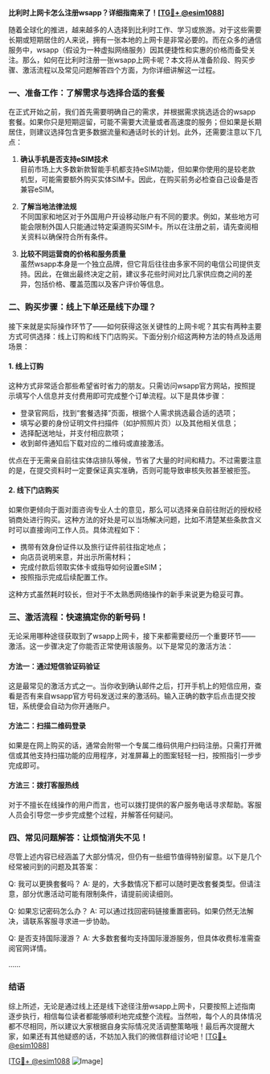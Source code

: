 **比利时上网卡怎么注册wsapp？详细指南来了！[[TG💪+ @esim1088](https://t.me/s/esim1088)]**

随着全球化的推进，越来越多的人选择到比利时工作、学习或旅游。对于这些需要长期或短期居住的人来说，拥有一张本地的上网卡是非常必要的。而在众多的通信服务中，wsapp（假设为一种虚拟网络服务）因其便捷性和实惠的价格而备受关注。那么，如何在比利时注册一张wsapp上网卡呢？本文将从准备阶段、购买步骤、激活流程以及常见问题解答四个方面，为你详细讲解这一过程。

### 一、准备工作：了解需求与选择合适的套餐

在正式开始之前，我们首先需要明确自己的需求，并根据需求挑选适合的wsapp套餐。如果你只是短期逗留，可能不需要大流量或者高速度的服务；但如果是长期居住，则建议选择包含更多数据流量和通话时长的计划。此外，还需要注意以下几点：

1. **确认手机是否支持eSIM技术**  
   目前市场上大多数新款智能手机都支持eSIM功能，但如果你使用的是较老款机型，可能需要额外购买实体SIM卡。因此，在购买前务必检查自己设备是否兼容eSIM。

2. **了解当地法律法规**  
   不同国家和地区对于外国用户开设移动账户有不同的要求。例如，某些地方可能会限制外国人只能通过特定渠道购买SIM卡。所以在注册之前，请先查阅相关资料以确保符合所有条件。

3. **比较不同运营商的价格和服务质量**  
   虽然wsapp本身是一个独立品牌，但它背后往往由多家不同的电信公司提供支持。因此，在做出最终决定之前，建议多花些时间对比几家供应商之间的差异，包括价格、覆盖范围以及客户评价等信息。

### 二、购买步骤：线上下单还是线下办理？

接下来就是实际操作环节了——如何获得这张关键性的上网卡呢？其实有两种主要方式可供选择：线上订购和线下门店购买。下面分别介绍这两种方法的特点及适用场景：

#### 1. 线上订购
这种方式非常适合那些希望省时省力的朋友。只需访问wsapp官方网站，按照提示填写个人信息并支付费用即可完成整个订单流程。以下是具体步骤：
- 登录官网后，找到“套餐选择”页面，根据个人需求挑选最合适的选项；
- 填写必要的身份证明文件扫描件（如护照照片页）以及其他相关信息；
- 选择配送地址，并支付相应款项；
- 收到邮件通知后下载对应的二维码或直接激活。

优点在于无需亲自前往实体店排队等候，节省了大量的时间和精力。不过需要注意的是，在提交资料时一定要保证真实准确，否则可能导致审核失败甚至被拒签。

#### 2. 线下门店购买
如果你更倾向于面对面咨询专业人士的意见，那么可以选择亲自前往附近的授权经销商处进行购买。这种方法的好处是可以当场解决问题，比如不清楚某些条款含义时可以直接询问工作人员。具体流程如下：
- 携带有效身份证件以及旅行证件前往指定地点；
- 向店员说明来意，并出示所需材料；
- 完成付款后领取实体卡或指导如何设置eSIM；
- 按照指示完成后续配置工作。

这种方式虽然耗时较长，但对于不太熟悉网络操作的新手来说更为稳妥可靠。

### 三、激活流程：快速搞定你的新号码！

无论采用哪种途径获取到了wsapp上网卡，接下来都需要经历一个重要环节——激活。这一步骤决定了你能否正常使用该服务。以下是常见的激活方法：

#### 方法一：通过短信验证码验证
这是最常见的激活方式之一。当你收到确认邮件之后，打开手机上的短信应用，查看是否有来自wsapp官方号码发送过来的激活码。输入正确的数字后点击提交按钮，系统便会自动为你开通账户。

#### 方法二：扫描二维码登录
如果是在网上购买的话，通常会附带一个专属二维码供用户扫码注册。只需打开微信或其他支持扫描功能的应用程序，对准屏幕上的图案轻轻一扫，按照指引一步步完成即可。

#### 方法三：拨打客服热线
对于不擅长在线操作的用户而言，也可以拨打提供的客户服务电话寻求帮助。客服人员会引导您一步步完成整个过程，并解答任何疑问。

### 四、常见问题解答：让烦恼消失不见！

尽管上述内容已经涵盖了大部分情况，但仍有一些细节值得特别留意。以下是几个经常被问到的问题及其答案：

Q: 我可以更换套餐吗？
A: 是的，大多数情况下都可以随时更改套餐类型。但请注意，部分优惠活动可能有限制条件，请提前阅读细则。

Q: 如果忘记密码怎么办？
A: 可以通过找回密码链接重置密码。如果仍然无法解决，请联系客服寻求进一步协助。

Q: 是否支持国际漫游？
A: 大多数套餐均支持国际漫游服务，但具体收费标准需查阅官网详情。

……

### 结语

综上所述，无论是通过线上还是线下途径注册wsapp上网卡，只要按照上述指南逐步执行，相信每位读者都能够顺利地完成整个流程。当然啦，每个人的具体情况都不尽相同，所以建议大家根据自身实际情况灵活调整策略哦！最后再次提醒大家，如果还有其他疑惑的话，不妨加入我们的微信群组讨论吧！[[TG💪+ @esim1088](https://t.me/s/esim1088)]

[[TG💪+ @esim1088](https://t.me/s/esim1088) ![Image](https://i.postimg.cc/4NQfJmqS/Snipaste-2025-05-13-00-14-12.png)]